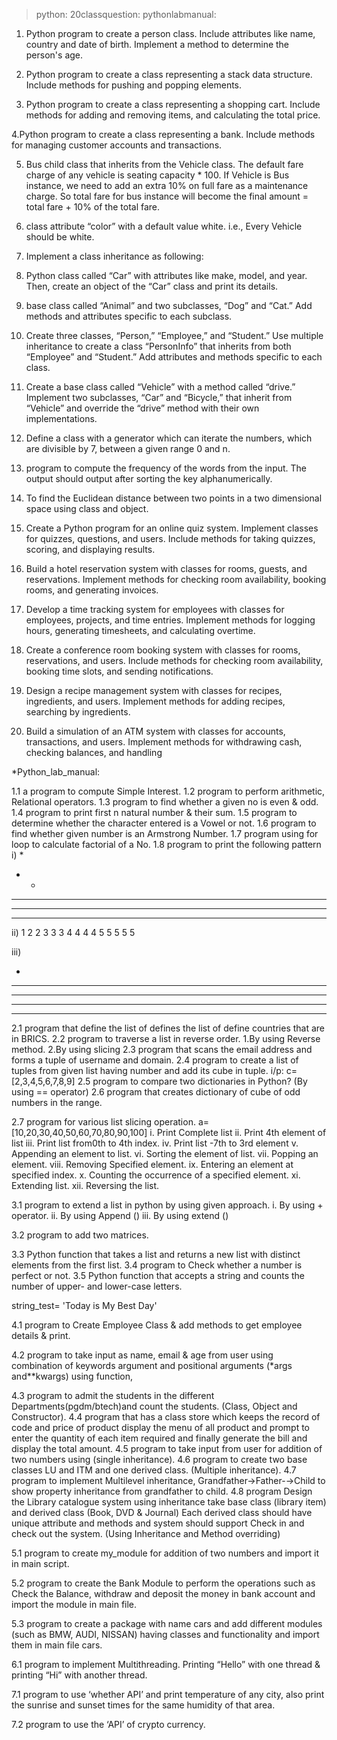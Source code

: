 >python:
>20classquestion:
>pythonlabmanual:


1. Python program to create a person class. Include attributes like name,
country and date of birth. Implement a method to determine the person's age.

2.  Python program to create a class representing a stack data structure.
Include methods for pushing and popping elements.

3.  Python program to create a class representing a shopping cart. Include
methods for adding and removing items, and calculating the total price.

4.Python program to create a class representing a bank. Include methods for
managing customer accounts and transactions.

5.  Bus child class that inherits from the Vehicle class. The default fare
charge of any vehicle is seating capacity * 100. If Vehicle is Bus instance, we
need to add an extra 10% on full fare as a maintenance charge. So total fare for
bus instance will become the final amount = total fare + 10% of the total fare.

6.  class attribute “color” with a default value white. i.e., Every Vehicle
should be white.

7. Implement a class inheritance as following:

8.  Python class called “Car” with attributes like make, model, and year.
Then, create an object of the “Car” class and print its details.

9.  base class called “Animal” and two subclasses, “Dog” and “Cat.” Add
methods and attributes specific to each subclass.

10. Create three classes, “Person,” “Employee,” and “Student.” Use multiple
inheritance to create a class “PersonInfo” that inherits from both “Employee” and
“Student.” Add attributes and methods specific to each class.

11. Create a base class called “Vehicle” with a method called “drive.” Implement two
subclasses, “Car” and “Bicycle,” that inherit from “Vehicle” and override the “drive”
method with their own implementations.

12. Define a class with a generator which can iterate the numbers, which are divisible
by 7, between a given range 0 and n.

13. program to compute the frequency of the words from the input. The
output should output after sorting the key alphanumerically.

14. To find the Euclidean distance between two points in a two dimensional space
using class and object.

15. Create a Python program for an online quiz system. Implement classes for
quizzes, questions, and users. Include methods for taking quizzes, scoring, and
displaying results.

16. Build a hotel reservation system with classes for rooms, guests, and reservations.
Implement methods for checking room availability, booking rooms, and generating
invoices.

17. Develop a time tracking system for employees with classes for employees,
projects, and time entries. Implement methods for logging hours, generating
timesheets, and calculating overtime.

18. Create a conference room booking system with classes for rooms, reservations,
and users. Include methods for checking room availability, booking time slots, and
sending notifications.

19. Design a recipe management system with classes for recipes, ingredients, and
users. Implement methods for adding recipes, searching by ingredients.

20. Build a simulation of an ATM system with classes for accounts, transactions, and
users. Implement methods for withdrawing cash, checking balances, and handling

*Python_lab_manual:

1.1  a program to compute Simple Interest.
1.2  program to perform arithmetic, Relational operators.
1.3 program to find whether a given no is even & odd.
1.4  program to print first n natural number & their sum.
1.5  program to determine whether the character entered is a Vowel or not.
1.6 program to find whether given number is an Armstrong Number.
1.7  program using for loop to calculate factorial of a No.
1.8 program to print the following pattern
i)
*
* *
* * *
* * * *
* * * * *

ii)
1
2 2
3 3 3
4 4 4 4
5 5 5 5 5

iii)

*
* * *
* * * * *
* * * * * * *
* * * * * * * * *
2.1  program that define the list of defines the list of define countries that
are in BRICS.
2.2  program to traverse a list in reverse order.
1.By using Reverse method.
2.By using slicing
2.3  program that scans the email address and forms a tuple of username
and domain.
2.4  program to create a list of tuples from given list having number and
add its cube in tuple.
i/p: c= [2,3,4,5,6,7,8,9]
2.5 program to compare two dictionaries in Python?
(By using == operator)
2.6  program that creates dictionary of cube of odd numbers in the range.

2.7  program for various list slicing operation.
a= [10,20,30,40,50,60,70,80,90,100]
i. Print Complete list
ii. Print 4th element of list
iii. Print list from0th to 4th index.
iv. Print list -7th to 3rd element
v. Appending an element to list.
vi. Sorting the element of list.
vii. Popping an element.
viii. Removing Specified element.
ix. Entering an element at specified index.
x. Counting the occurrence of a specified element.
xi. Extending list.
xii. Reversing the list.

3.1 program to extend a list in python by using given approach.
i. By using + operator.
ii. By using Append ()
iii. By using extend ()

3.2 program to add two matrices.

3.3  Python function that takes a list and returns a new list with distinct
elements from the first list.
3.4  program to Check whether a number is perfect or not.
3.5 Python function that accepts a string and counts the number of upper-
and lower-case letters.

string_test= 'Today is My Best Day'

4.1 program to Create Employee Class & add methods to get employee
details & print.

4.2  program to take input as name, email & age from user using
combination of keywords argument and positional arguments (*args
and**kwargs) using function,

4.3  program to admit the students in the different
Departments(pgdm/btech)and count the students. (Class, Object and Constructor).
4.4  program that has a class store which keeps the record of code and
price of product display the menu of all product and prompt to enter the quantity of
each item required and finally generate the bill and display the total amount.
4.5  program to take input from user for addition of two numbers using
(single inheritance).
4.6  program to create two base classes LU and ITM and one derived class.
(Multiple inheritance).
4.7  program to implement Multilevel inheritance,
Grandfather→Father-→Child to show property inheritance from grandfather to
child.
4.8  program Design the Library catalogue system using inheritance take
base class (library item) and derived class (Book, DVD & Journal) Each derived
class should have unique attribute and methods and system should support Check
in and check out the system. (Using Inheritance and Method overriding)

5.1 program to create my_module for addition of two numbers and import
it in main script.

5.2 program to create the Bank Module to perform the operations such as
Check the Balance, withdraw and deposit the money in bank account and import
the module in main file.

5.3 program to create a package with name cars and add different modules
(such as BMW, AUDI, NISSAN) having classes and functionality and import
them in main file cars.

 6.1  program to implement Multithreading. Printing “Hello” with one
thread & printing “Hi” with another thread.

 7.1 program to use ‘whether API’ and print temperature of any city, also
print the sunrise and sunset times for the same humidity of that area.

7.2  program to use the ‘API’ of crypto currency.
